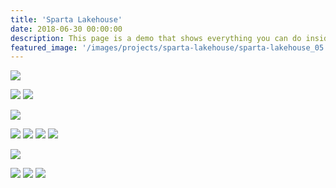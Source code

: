 ```yaml
---
title: 'Sparta Lakehouse'
date: 2018-06-30 00:00:00
description: This page is a demo that shows everything you can do inside portfolio and blog posts.
featured_image: '/images/projects/sparta-lakehouse/sparta-lakehouse_05.jpg'
---
```


![](/images/projects/sparta-lakehouse/sparta-lakehouse_01.jpg)

<div class="gallery" data-columns="2">
  <img src="/images/projects/sparta-lakehouse/sparta-lakehouse_02.jpg">
  <img src="/images/projects/sparta-lakehouse/sparta-lakehouse_05.jpg">
</div>

![](/images/projects/sparta-lakehouse/sparta-lakehouse_07.jpg)

<div class="gallery" data-columns="4">
  <img src="/images/projects/sparta-lakehouse/sparta-lakehouse_09.jpg">
  <img src="/images/projects/sparta-lakehouse/sparta-lakehouse_10.jpg">
  <img src="/images/projects/sparta-lakehouse/sparta-lakehouse_08.jpg">
  <img src="/images/projects/sparta-lakehouse/sparta-lakehouse_11.jpg">
</div>

![](/images/projects/sparta-lakehouse/sparta-lakehouse_16.jpg)

<div class="gallery" data-columns="3">
  <img src="/images/projects/sparta-lakehouse/sparta-lakehouse_13.jpg">
  <img src="/images/projects/sparta-lakehouse/sparta-lakehouse_14.jpg">
  <img src="/images/projects/sparta-lakehouse/sparta-lakehouse_15.jpg">
</div>
